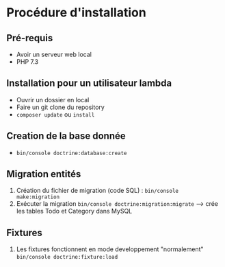 # Procédure d'installation
## Pré-requis  
- Avoir un serveur web local
- PHP 7.3 
## Installation pour un utilisateur lambda
- Ouvrir un dossier en local  
- Faire un git clone du repository  
- ```composer update```  ou  ```install```  

## Creation de la base donnée  
- ```bin/console doctrine:database:create```
## Migration entités
1. Création du fichier de migration (code SQL) : ```bin/console make:migration```  
2. Exécuter la migration ```bin/console doctrine:migration:migrate``` --> crée les tables Todo et Category dans MySQL
## Fixtures  
1. Les fixtures fonctionnent en mode developpement "normalement"  
```bin/console doctrine:fixture:load```